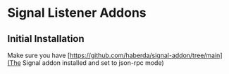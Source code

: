 # Signal Listener Addons

## Initial Installation
Make sure you have [https://github.com/haberda/signal-addon/tree/main](The Signal addon installed and set to json-rpc mode)